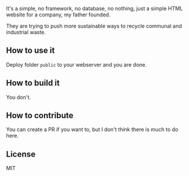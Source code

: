 It's a simple, no framework, no database, no nothing, just a simple HTML website for a company, my father founded.

They are trying to push more sustainable ways to recycle communal and industrial waste.

## How to use it

Deploy folder `public` to your webserver and you are done.

## How to build it

You don't.

## How to contribute

You can create a PR if you want to, but I don't think there is much to do here.

## License

MIT
